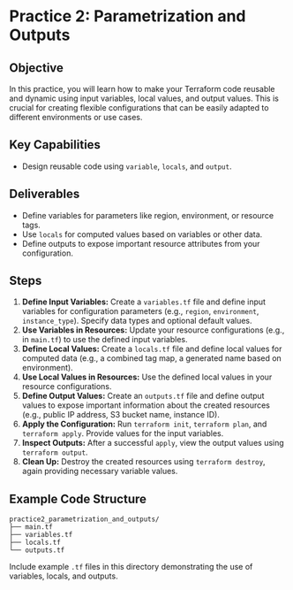 # Practice 2: Parametrization and Outputs

## Objective

In this practice, you will learn how to make your Terraform code reusable and dynamic using input variables, local values, and output values. This is crucial for creating flexible configurations that can be easily adapted to different environments or use cases.

## Key Capabilities

*   Design reusable code using `variable`, `locals`, and `output`.

## Deliverables

*   Define variables for parameters like region, environment, or resource tags.
*   Use `locals` for computed values based on variables or other data.
*   Define outputs to expose important resource attributes from your configuration.

## Steps

1.  **Define Input Variables:** Create a `variables.tf` file and define input variables for configuration parameters (e.g., `region`, `environment`, `instance_type`). Specify data types and optional default values.
2.  **Use Variables in Resources:** Update your resource configurations (e.g., in `main.tf`) to use the defined input variables.
3.  **Define Local Values:** Create a `locals.tf` file and define local values for computed data (e.g., a combined tag map, a generated name based on environment).
4.  **Use Local Values in Resources:** Use the defined local values in your resource configurations.
5.  **Define Output Values:** Create an `outputs.tf` file and define output values to expose important information about the created resources (e.g., public IP address, S3 bucket name, instance ID).
6.  **Apply the Configuration:** Run `terraform init`, `terraform plan`, and `terraform apply`. Provide values for the input variables.
7.  **Inspect Outputs:** After a successful `apply`, view the output values using `terraform output`.
8.  **Clean Up:** Destroy the created resources using `terraform destroy`, again providing necessary variable values.

## Example Code Structure

```
practice2_parametrization_and_outputs/
├── main.tf
├── variables.tf
├── locals.tf
└── outputs.tf
```

Include example `.tf` files in this directory demonstrating the use of variables, locals, and outputs. 